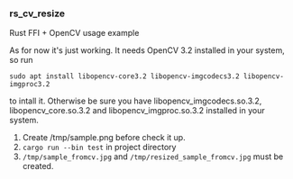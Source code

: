 ### rs_cv_resize
Rust FFI + OpenCV usage example

As for now it's just working. It needs OpenCV 3.2 installed in your system, so run
```
sudo apt install libopencv-core3.2 libopencv-imgcodecs3.2 libopencv-imgproc3.2
```
to intall it. Otherwise be sure you have libopencv_imgcodecs.so.3.2, libopencv_core.so.3.2 and libopencv_imgproc.so.3.2 installed in your system.
1. Create /tmp/sample.png before check it up.
2. `cargo run --bin test` in project directory
3. `/tmp/sample_fromcv.jpg` and `/tmp/resized_sample_fromcv.jpg` must be created.
